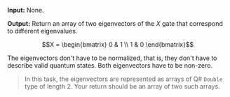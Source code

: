 **Input:** None.

**Output:** Return an array of two eigenvectors of the $X$ gate that correspond to different eigenvalues.

$$X = \begin{bmatrix} 0 & 1 \\ 1 & 0 \end{bmatrix}$$

The eigenvectors don't have to be normalized, that is, they don't have to describe valid quantum states.
Both eigenvectors have to be non-zero.

> In this task, the eigenvectors are represented as arrays of Q# `Double` type of length $2$. Your return should be an array of two such arrays.
